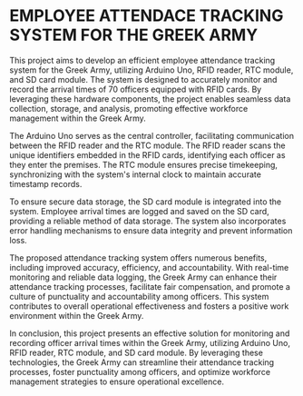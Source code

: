 # EMPLOYEE ATTENDACE TRACKING SYSTEM FOR THE GREEK ARMY 

This project aims to develop an efficient employee attendance tracking system for the Greek Army, utilizing Arduino Uno, RFID reader, RTC module, and SD card module. The system is designed to accurately monitor and record the arrival times of 70 officers equipped with RFID cards. By leveraging these hardware components, the project enables seamless data collection, storage, and analysis, promoting effective workforce management within the Greek Army.

The Arduino Uno serves as the central controller, facilitating communication between the RFID reader and the RTC module. The RFID reader scans the unique identifiers embedded in the RFID cards, identifying each officer as they enter the premises. The RTC module ensures precise timekeeping, synchronizing with the system's internal clock to maintain accurate timestamp records.

To ensure secure data storage, the SD card module is integrated into the system. Employee arrival times are logged and saved on the SD card, providing a reliable method of data storage. The system also incorporates error handling mechanisms to ensure data integrity and prevent information loss.

The proposed attendance tracking system offers numerous benefits, including improved accuracy, efficiency, and accountability. With real-time monitoring and reliable data logging, the Greek Army can enhance their attendance tracking processes, facilitate fair compensation, and promote a culture of punctuality and accountability among officers. This system contributes to overall operational effectiveness and fosters a positive work environment within the Greek Army.

In conclusion, this project presents an effective solution for monitoring and recording officer arrival times within the Greek Army, utilizing Arduino Uno, RFID reader, RTC module, and SD card module. By leveraging these technologies, the Greek Army can streamline their attendance tracking processes, foster punctuality among officers, and optimize workforce management strategies to ensure operational excellence.


